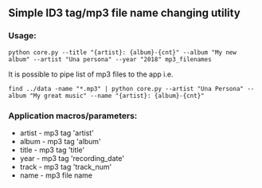 ## Simple ID3 tag/mp3 file name changing utility

### Usage: 
```
python core.py --title "{artist}: {album}-{cnt}" --album "My new album" --artist "Una persona" --year "2018" mp3_filenames
```
It is possible to pipe list of mp3 files to the app i.e.
```
find ../data -name "*.mp3" | python core.py --artist "Una Persona" --album "My great music" --name "{artist}: {album}-{cnt}"
```
### Application macros/parameters:
- artist    - mp3 tag 'artist'
- album     - mp3 tag 'album'
- title     - mp3 tag 'title'
- year      - mp3 tag 'recording_date'
- track     - mp3 tag 'track_num'
- name      - mp3 file name